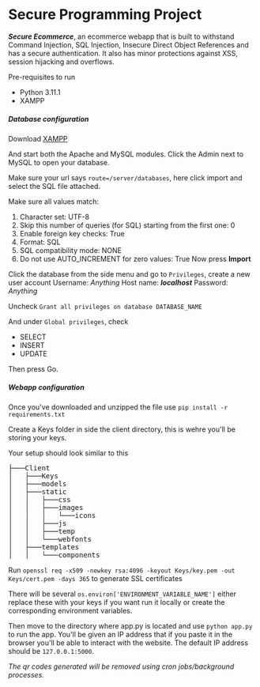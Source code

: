 # Secure Programming Project
***Secure Ecommerce***,  an ecommerce webapp that is built to withstand Command Injection, SQL Injection, Insecure Direct Object References and has a secure authentication. It also has minor protections against XSS, session hijacking and overflows.

Pre-requisites to run
- Python 3.11.1
- XAMPP

##### Database configuration
Download [XAMPP](https://www.apachefriends.org/download.html)

And start both the Apache and MySQL modules. Click the Admin next to MySQL to open your database.

Make sure your url says `route=/server/databases`, here click import and select the SQL file attached.

Make sure all values match: 
1. Character set: UTF-8
2. Skip this number of queries (for SQL) starting from the first one: 0
3. Enable foreign key checks: True
4. Format: SQL
5. SQL compatibility mode: NONE
6. Do not use AUTO_INCREMENT for zero values: True
Now press **Import**

Click the database from the side menu and go to `Privileges`, create a new user account 
Username: *Anything*
Host name: ***localhost***
Password: *Anything*

Uncheck `Grant all privileges on database DATABASE_NAME`

And under `Global privileges`, check 
- SELECT
- INSERT
- UPDATE

Then press Go.

##### Webapp configuration
Once you've downloaded and unzipped the file use `pip install -r requirements.txt`

Create a Keys folder in side the client directory, this is wehre you'll be storing your keys.

Your setup should look similar to this
<pre>
├───Client
│   ├───Keys
│   ├───models
│   ├───static
│   │   ├───css
│   │   ├───images
│   │   │   └───icons
│   │   ├───js
│   │   ├───temp
│   │   └───webfonts
│   ├───templates
│   │   └───components
</pre>

Run `openssl req -x509 -newkey rsa:4096 -keyout Keys/key.pem -out Keys/cert.pem -days 365` to generate SSL certificates

There will be several `os.environ['ENVIRONMENT_VARIABLE_NAME']` either replace these with your keys if you want run it locally or create the corresponding environment variables.

Then move to the directory where app.py is located and use `python app.py` to run the app. You'll be given an IP address that if you paste it in the browser you'll be able to interact with the website. The default IP address should be `127.0.0.1:5000`.



*The qr codes generated will be removed using cron jobs/background processes.*